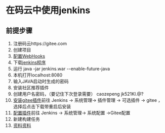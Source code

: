 # 在码云中使用jenkins

## 前提步骤

1. 注册码云https://gitee.com
2. 创建项目
3. [配置WebHooks](https://gitee.com/help/articles/4184#article-header0)
4. 下载[jenkins程序](https://jenkins.io/zh/download/)
5. 运行 java -jar jenkins.war --enable-future-java
6. 本机打开localhost:8080
7. 输入JAVA启动时生成的密码
8. 安装社区推荐插件
9. 创建用户名密码，（要记住下次登录需要） caozepeng jk521Kl.@?
10. [安装gitee插件](https://gitee.com/help/articles/4193#article-header4)前往 Jenkins -> 系统管理-> 插件管理 -> 可选插件 -> gitee ，选择后点击下载带重启后安装
11. [配置插件](https://gitee.com/help/articles/4193#article-header5)前往 Jenkins -> 系统管理-> 系统配置 ->Gitee配置
12. 新建构建任务
13. [资料](https://cloud.tencent.com/developer/news/335381)[资料](https://blog.51cto.com/bigboss/2129477)